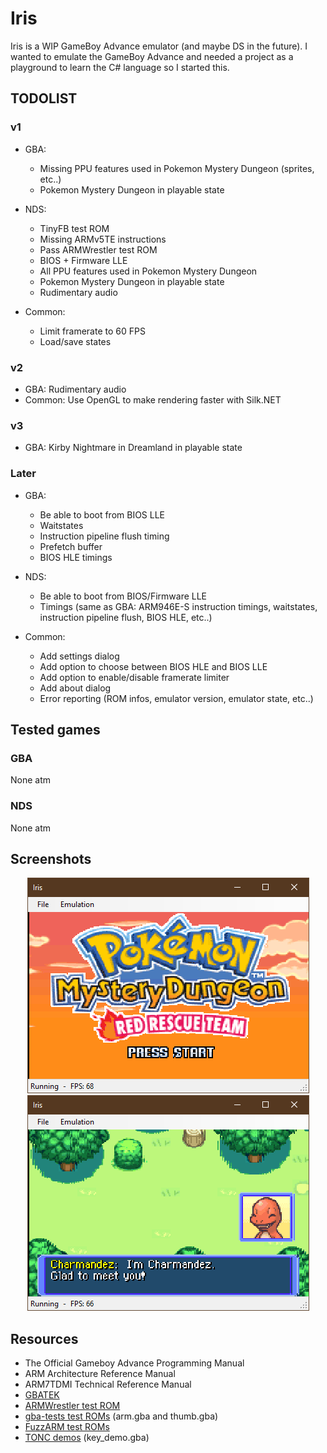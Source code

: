 # Iris

Iris is a WIP GameBoy Advance emulator (and maybe DS in the future). I wanted to emulate the GameBoy Advance and needed a project as a playground to learn the C# language so I started this.

## TODOLIST

### v1

- GBA:
  - Missing PPU features used in Pokemon Mystery Dungeon (sprites, etc..)
  - Pokemon Mystery Dungeon in playable state

- NDS:
  - TinyFB test ROM
  - Missing ARMv5TE instructions
  - Pass ARMWrestler test ROM
  - BIOS + Firmware LLE
  - All PPU features used in Pokemon Mystery Dungeon
  - Pokemon Mystery Dungeon in playable state
  - Rudimentary audio

- Common:
  - Limit framerate to 60 FPS
  - Load/save states

### v2

- GBA: Rudimentary audio
- Common: Use OpenGL to make rendering faster with Silk.NET

### v3

- GBA: Kirby Nightmare in Dreamland in playable state

### Later

- GBA:
  - Be able to boot from BIOS LLE
  - Waitstates
  - Instruction pipeline flush timing
  - Prefetch buffer
  - BIOS HLE timings

- NDS:
  - Be able to boot from BIOS/Firmware LLE
  - Timings (same as GBA: ARM946E-S instruction timings, waitstates, instruction pipeline flush, BIOS HLE, etc..)

- Common:
  - Add settings dialog
  - Add option to choose between BIOS HLE and BIOS LLE
  - Add option to enable/disable framerate limiter
  - Add about dialog
  - Error reporting (ROM infos, emulator version, emulator state, etc..)

## Tested games

### GBA

None atm

### NDS

None atm

## Screenshots

<p align="center">
  <img src="Screenshots/Capture.PNG"/>
  <img src="Screenshots/Capture-2.PNG"/>
</p>

## Resources

- The Official Gameboy Advance Programming Manual
- ARM Architecture Reference Manual
- ARM7TDMI Technical Reference Manual
- [GBATEK](https://problemkaputt.de/gbatek.htm)
- [ARMWrestler test ROM](https://github.com/destoer/armwrestler-gba-fixed)
- [gba-tests test ROMs](https://github.com/jsmolka/gba-tests) (arm.gba and thumb.gba)
- [FuzzARM test ROMs](https://github.com/DenSinH/FuzzARM)
- [TONC demos](https://www.coranac.com/tonc/text/toc.htm) (key_demo.gba)
